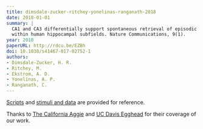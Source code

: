 ```yaml
---
title: dimsdale-zucker-ritchey-yonelinas-ranganath-2018
date: 2018-01-01
summary: |
  CA1 and CA3 differentially support spontaneous retrieval of episodic contexts
  within human hippocampal subfields. Nature Communications, 9(1).
year: 2018
paperURL: http://rdcu.be/EZBh
doi: 10.1038/s41467-017-02752-1
authors:
- Dimsdale-Zucker, H. R.
- Ritchey, M.
- Ekstrom, A. D.
- Yonelinas, A. P.
- Ranganath, C.
---
```


[Scripts](https://github.com/hallez/abcdcon_pub) and
[stimuli and data](https://osf.io/5th8r/) are provided for reference.

Thanks to
[The California Aggie](https://theaggie.org/2018/03/05/new-findings-brain-processes-using-virtual-reality/)
and
[UC Davis Egghead](https://www.ucdavis.edu/news/using-virtual-reality-identify-brain-areas-involved-memory)
for their coverage of our work.
